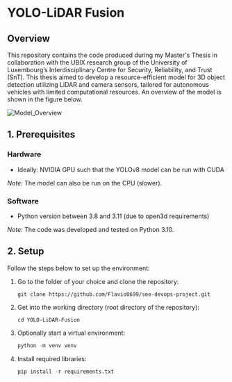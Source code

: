 # YOLO-LiDAR Fusion
## Overview
This repository contains the code produced during my Master's Thesis in collaboration with the UBIX research group of the University of Luxembourg’s Interdisciplinary Centre for Security, Reliability, and Trust (SnT).
This thesis aimed to develop a resource-efficient model for 3D object detection utilizing LiDAR and camera sensors, tailored for autonomous vehicles with limited computational resources. An overview of the model is shown in the figure below.

![Model_Overview](assets/model_overview.svg)

## 1. Prerequisites
### Hardware
- Ideally: NVIDIA GPU such that the YOLOv8 model can be run with CUDA

_Note:_ The model can also be run on the CPU (slower). 

### Software
- Python version between 3.8 and 3.11 (due to open3d requirements)

_Note:_ The code was developed and tested on Python 3.10. 

## 2. Setup
Follow the steps below to set up the environment:

1. Go to the folder of your choice and clone the repository:

    ```shell
    git clone https://github.com/Flavio8699/see-devops-project.git
    ```

2. Get into the working directory (root directory of the repository):

    ```shell
    cd YOLO-LiDAR-Fusion
    ```

3. Optionally start a virtual environment:

    ```python
    python -m venv venv
    ```

4. Install required libraries:

    ```python
    pip install -r requirements.txt
    ```
